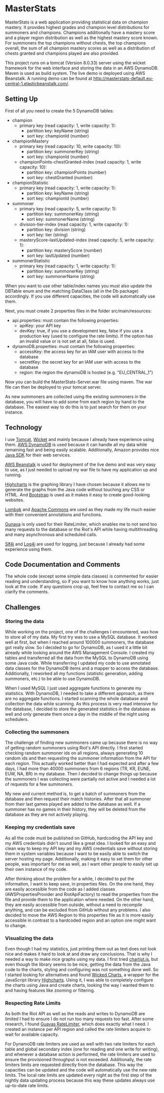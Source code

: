 # MasterStats

MasterStats is a web application providing statistical data on champion
mastery. It provides highest grades and champion level distributions
for summoners and champions. Champions additionally have a mastery score
and a player region distribution as well as the highest mastery score known.
For summoners the top champions without chests, the top champions overall,
the sum of all champion mastery scores as well as a distribution of chests
granted and champions played are also provided.

This project runs on a tomcat (Version 8.0.33) server using the wicket framework
for the web interface and storing the data in an AWS DynamoDB. Maven is used as build
system. The live demo is deployed using AWS Beanstalk. A running demo can be found at
http://masterstats-default.eu-central-1.elasticbeanstalk.com/.

## Setting Up
First of all you need to create the 5 DynamoDB tables:
* champion
  * primary key (read capacity: 1, write capacity: 1):
    * partition key: keyName (string)
    * sort key: championId (number)
* championMastery
  * primary key (read capacity: 10, write capacity: 10):
    * partition key: summonerKey (string)
    * sort key: championId (number)
  * championPoints-chestGranted-index (read capacity: 1, write capacity: 10):
    * partition key: championPoints (number)
    * sort key: chestGranted (number)
* championStatistic
  * primary key (read capacity: 1, write capacity: 1):
    * partition key: keyName (string)
    * sort key: championId (number)
* summoner
  * primary key (read capacity: 5, write capacity: 1):
    * partition key: summonerKey (string)
    * sort key: summonerName (string)
  * division-tier-index (read capacity: 1, write capacity: 1):
    * partition key: division (string)
    * sort key: tier (string)
  * masteryScore-lastUpdated-index (read capacity: 5, write capacity: 1):
    * partition key: masteryScore (number)
    * sort key: lastUpdated (number)
* summonerStatistic
  * primary key (read capacity: 1, write capacity: 1):
    * partition key: summonerKey (string)
    * sort key: summonerName (string)

When you want to use other table/index names you must also update the DBTable
enum and the matching DataClass (all in the Db package) accordingly. If you use
different capacities, the code will automatically use them.

Next, you must create 2 properties files in the folder src/main/resources:
* api.properties: must contain the following properties:
  * apiKey: your API key
  * devKey: true, if you use a development key, false if you use a
  production key (used to configure the rate limits). If the option has
  an invalid value or is not set at all, false is used.
* dynamoDB.properties: must contain the following properties:
  * accessKey: the access key for an IAM user with access to the database
  * secretKey: the secret key for an IAM user with access to the database
  * region: the region the dynamoDB is hosted (e.g. "EU_CENTRAL_1")

Now you can build the MasterStats-Server.war file using maven. The war file
can then be deployed to your tomcat server.

As new summoners are collected using the existing summoners in the database,
you will have to add some from each region by hand to the database. The easiest
way to do this is to just search for them on your instance.

## Technology

I use [Tomcat](http://tomcat.apache.org/), [Wicket](http://wicket.apache.org/) and mainly because I
already have experience using  them. [AWS DynamoDB](https://aws.amazon.com/dynamodb) is used because it
can handle all my data while remaining fast and being easily scalable. Additionally, Amazon provides nice
[Java SDK](https://aws.amazon.com/sdk-for-java/) for their web services.

[AWS Beanstalk](https://aws.amazon.com/elasticbeanstalk) is used for deployment of the live demo and
was very easy to use, as I just needed to upload my war file to have my application up and
running.

[Highcharts](http://www.highcharts.com/) is the graphing library I have chosen because it allows me
to generate the graphs from the Java code without touching any CSS or HTML. And
[Bootstrap](http://getbootstrap.com/) is used as it makes it easy to create good-looking websites.

[Lombok](https://projectlombok.org/) and [Apache Commons](https://commons.apache.org/) are
used as they made my life much easier with their convenient annotations and functions.

[Gunava](https://github.com/google/guava) is only used for their RateLimiter, which enables me to
not send too many requests to the database or the Riot's API while having multithreading and many
asynchronous and scheduled calls.

[Slf4j](http://www.slf4j.org/) and [Log4j](http://logging.apache.org/log4j) are used for logging, just
because I already had some experience using them.

## Code Documentation and Comments

The whole code (except some simple data classes) is commented for easier reading
and understanding, so if you want to know how anything works, just look at
the code. If any questions crop up, feel free to contact me so I can clarify
the comments.

## Challenges

### Storing the data
While working on the project, one of the challenges I encountered, was how to store
all of my data. My first try was to use a MySQL database. It worked well at first,
but when I reached around 100000 summoners, the database got really slow. So I
decided to go for DynamoDB, as I used it a little bit already while looking around
the AWS Management Console. I created my tables and transferred all the data from
the MySQL to DynamoDB using some Java code. While transferring I updated my code to
use annotated data classes for the DynamoDB items and a mapper to access the
database. Additionally, I reworked all my functions (statistic generation, adding
summoners, etc.) to be able to use DynamoDB.

When I used MySQL I just used aggregate functions to generate my statistics. With
DynamoDB, I needed to take a different approach, as there are no aggregate functions.
I started scanning the whole database and collection the data while scanning. As this
process is very read intensive for the database, I decided to store the generated
statistics in the database as well and only generate them once a day in the middle of
the night using schedulers.

### Collecting the summoners
The challenge of finding new summoners came up because there is no way of getting
random summoners using Riot's API directly. I first started checking random summoner
ids on all regions, always generating 10 random ids and then requesting the summoner
information from the API for each region. This actually worked better than I had expected
and after a few days, I had more than 40000 summoners from 6 regions (TR, KR, EUNE,
EUW, NA, BR) in my database. Then I decided to change things up because the summoners I
was collecting were partially not active and I needed a lot of requests for a few summoners.

My new and current method is, to get a batch of summoners from the database and then request
their match histories. After that all summoner from their last games played are added to the
database as well. If a summoner has no games in their history, they will be deleted from the
database as they are not actively playing.

### Keeping my credentials save
As all the code must be published on GitHub, hardcoding the API key and my AWS credentials
didn't sound like a great idea. I looked for an easy and clean way to keep my API key
and my AWS credentials save without storing them in system variables because I want to be
easily able to switch the server hosting my page. Additionally, making it easy to set them
for other people, was important for me as well, as I want other people to easily set
up their own instance of my code.

After thinking about the problem for a while, I decided to put the information, I want to
keep save, in properties files. On the one hand, they are easily accessible from the code
as I added classes (AWSPropertiesProvider and RiotApiFactory) to read the properties from
the file and provide them to the application where needed. On the other hand, they are easily
accessible from outside, without a need to recompile anything, and can be excluded from GitHub
without any problems. I also decided to move the AWS Region to this properties file
as it is more easily accessible in contrast to a hardcoded region and an option one might want to change.

### Visualizing the data
Even though I had my statistics, just printing them out as text does not look nice and makes it
hard to look at and draw any conclusions. That is why I needed a way to make nice graphs using
my data. I first tried [chartist.js](https://gionkunz.github.io/chartist-js/), but even though
the library seems to be nice, getting the data from the Java code to the charts, styling and
configuring was not something done well. So I started looking for alternatives and found
[Wicked Charts](https://github.com/thombergs/wicked-charts), a wrapper for the JavaScript library
[Highcharts](http://www.highcharts.com/). Using it, I was able to completely configure the charts
using Java and create charts, looking the way I wanted them to and having features like zooming or
filtering.


### Respecting Rate Limits
As both the Riot API as well as the reads and writes to DynamoDB are limited I had to ensure I do not
run too many requests too fast. After some research, I found [Guavas RateLimiter](http://docs.guava-libraries.googlecode.com/git/javadoc/com/google/common/util/concurrent/RateLimiter.html),
which does exactly what I need. I created an instance per API region and called the rate limiters
acquire to wait for available capacity.

For DynamoDB rate limiters are used as well with two rate limiters for each table and global secondary
index (one for reading and one write for writing), and whenever a database action is performed,
the rate limiters are used to ensure the provisioned throughput is not exceeded. Additionally,
the rate limiters limits are requested directly from the database. This way the capacities can be
updated and the code will automatically use the new rate limits. The local rate limits are updated
every night as the first step of the nightly data updating process because this way these updates always
use up-to-date rate limits.
